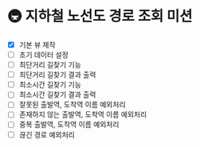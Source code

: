 # 🚇 지하철 노선도 경로 조회 미션
- [x] 기본 뷰 제작
- [ ] 초기 데이터 설정
- [ ] 최단거리 길찾기 기능
- [ ] 최단거리 길찾기 결과 출력
- [ ] 최소시간 길찾기 기능
- [ ] 최소시간 길찾기 결과 출력
- [ ] 잘못된 출발역, 도착역 이름 예외처리
- [ ] 존재하지 않는 출발역, 도착역 이름 예외처리
- [ ] 중복 출발역, 도착역 이름 예외처리
- [ ] 끊긴 경로 예외처리
